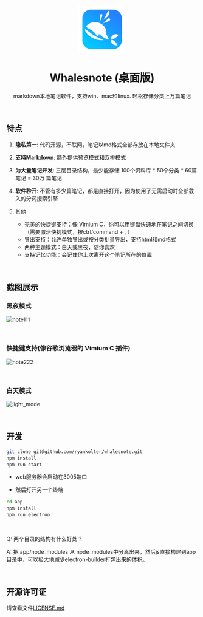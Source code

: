 
<div align="center">
  <img src="public/icon.png" height="128">
  <h1>Whalesnote (桌面版)</h1>
  <p>markdown本地笔记软件，支持win、mac和linux. 轻松存储分类上万篇笔记</p>
</div>

<br>

## 特点

1. **隐私第一**: 代码开源，不联网，笔记以md格式全部存放在本地文件夹
2. **支持Markdown**: 额外提供预览模式和双排模式
3. **为大量笔记开发**: 三层目录结构，最少能存储 100个资料库 * 50个分类 * 60篇笔记 = 30万 篇笔记
4. **软件秒开**: 不管有多少篇笔记，都是直接打开，因为使用了无需启动时全部载入的分词搜索引擎

5. 其他
    - 完美的快捷键支持：像 Vimium C，你可以用键盘快速地在笔记之间切换（需要激活快捷模式，按ctrl/command + , ）
    - 导出支持：允许单独导出或按分类批量导出，支持html和md格式
    - 两种主题模式：白天或黑夜，随你喜欢
    - 支持记忆功能：会记住你上次离开这个笔记所在的位置

<br>

## 截图展示

### 黑夜模式

![note111](https://user-images.githubusercontent.com/44566054/205487966-53889309-bfce-4775-8d73-e47346515475.PNG)

<br>

### 快捷键支持(像谷歌浏览器的 Vimium C 插件)

![note222](https://user-images.githubusercontent.com/44566054/205487983-a7b4ccbb-3c61-4fce-929c-2a07948d6e7b.PNG)

<br>

### 白天模式

![light_mode](https://github.com/ryankolter/whalesnote/assets/44566054/faa3d3e3-eb0a-4b9f-b5bb-5b19ddbfbe20)

<br>

## 开发

```bash
git clone git@github.com/ryankolter/whalesnote.git
npm install
npm run start
```
- web服务器会启动在3005端口

- 然后打开另一个终端

```bash
cd app
npm install
npm run electron
```

<br>

Q: 两个目录的结构有什么好处？

A: 把 app/node_modules 从 node_modules中分离出来，然后js直接构建到app目录中，可以极大地减少electron-builder打包出来的体积。

<br>

## 开源许可证

请查看文件[LICENSE.md](./LICENSE.md)
